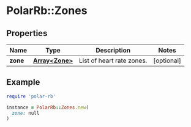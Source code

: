 # PolarRb::Zones

## Properties

| Name | Type | Description | Notes |
| ---- | ---- | ----------- | ----- |
| **zone** | [**Array&lt;Zone&gt;**](Zone.md) | List of heart rate zones. | [optional] |

## Example

```ruby
require 'polar-rb'

instance = PolarRb::Zones.new(
  zone: null
)
```

